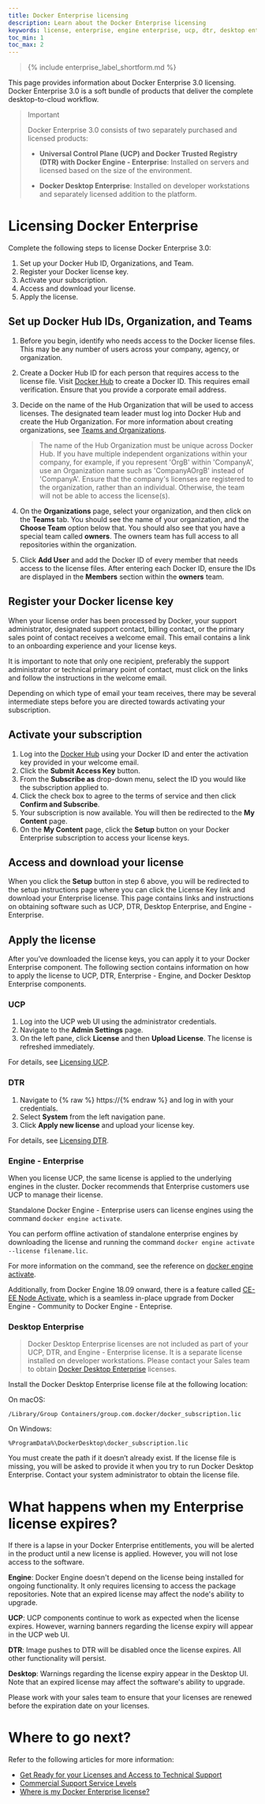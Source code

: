 ```yaml
---
title: Docker Enterprise licensing
description: Learn about the Docker Enterprise licensing
keywords: license, enterprise, engine enterprise, ucp, dtr, desktop enterprise
toc_min: 1
toc_max: 2
---
```


>{% include enterprise_label_shortform.md %}

This page provides information about Docker Enterprise 3.0 licensing. Docker Enterprise 3.0 is a soft bundle of products that deliver the complete desktop-to-cloud workflow.

> Important
>
> Docker Enterprise 3.0 consists of two separately purchased and licensed products:
> - **Universal Control Plane (UCP) and Docker Trusted Registry (DTR) with Docker Engine - Enterprise**: Installed on servers and licensed based on the size of the environment.
>
> - **Docker Desktop Enterprise**: Installed on developer workstations and separately licensed addition to the platform.

# Licensing Docker Enterprise

Complete the following steps to license Docker Enterprise 3.0:

1. Set up your Docker Hub ID, Organizations, and Team.
1. Register your Docker license key.
1. Activate your subscription.
1. Access and download your license.
1. Apply the license.

## Set up Docker Hub IDs, Organization, and Teams

1. Before you begin, identify who needs access to the Docker license files. This may be any number of users across your company, agency, or organization.
2. Create a Docker Hub ID for each person that requires access to the license file. Visit [Docker Hub](https://hub.docker.com/) to create a Docker ID. This requires email verification. Ensure that you provide a corporate email address.
3. Decide on the name of the Hub Organization that will be used to access licenses. The designated team leader must log into Docker Hub and create the Hub Organization. For more information about creating organizations, see [Teams and Organizations](https://docs.docker.com/docker-hub/orgs/).

    > The name of the Hub Organization must be unique across Docker Hub. If you have multiple independent organizations within your company, for example, if you represent 'OrgB' within 'CompanyA', use an Organization name such as 'CompanyAOrgB' instead of 'CompanyA'. Ensure that the company's licenses are registered to the organization, rather than an individual. Otherwise, the team will not be able to access the license(s).

4. On the **Organizations** page, select your organization, and then click on the **Teams** tab. You should see the name of your organization, and the **Choose Team** option below that. You should also see that you have a special team called **owners**. The owners team has full access to all repositories within the organization.
5. Click **Add User** and add the Docker ID of every member that needs access to the license files. After entering each Docker ID, ensure the IDs are displayed in the **Members** section within the **owners** team.

## Register your Docker license key

When your license order has been processed by Docker, your support administrator, designated support contact, billing contact, or the primary sales point of contact receives a welcome email. This email contains a link to an onboarding experience and your license keys.

It is important to note that only one recipient, preferably the support administrator or technical primary point of contact, must click on the links and follow the instructions in the welcome email.

Depending on which type of email your team receives, there may be several intermediate steps before you are directed towards activating your subscription.

## Activate your subscription

1. Log into the [Docker Hub](https://hub.docker.com/procurement) using your Docker ID and enter the activation key provided in your welcome email.
2. Click the **Submit Access Key** button.
3. From the **Subscribe as** drop-down menu, select the ID you would like the subscription applied to.
4. Click the check box to agree to the terms of service and then click **Confirm and Subscribe**.
5. Your subscription is now available. You will then be redirected to the **My Content** page.
6. On the **My Content** page, click the **Setup** button on your Docker Enterprise subscription to access your license keys.

## Access and download your license

When you click the **Setup** button in step 6 above, you will be redirected to the setup instructions page where you can click the License Key link and download your Enterprise license. This page contains links and instructions on obtaining software such as UCP, DTR, Desktop Enterprise, and Engine - Enterprise.

## Apply the license

After you’ve downloaded the license keys, you can apply it to your Docker Enterprise component. The following section contains information on how to apply the license to UCP, DTR, Enterprise - Engine, and Docker Desktop Enterprise components.

### UCP

1. Log into the UCP web UI using the administrator credentials.
2. Navigate to the **Admin Settings** page.
3. On the left pane, click **License** and then **Upload License**. The license is refreshed immediately.

For details, see [Licensing UCP](https://docs.docker.com/ee/ucp/admin/configure/license-your-installation/).

### DTR

1. Navigate to {% raw %} https://<dtr-url>{% endraw %} and log in with your credentials.
2. Select **System** from the left navigation pane.
3. Click **Apply new license** and upload your license key.
    
For details, see [Licensing DTR](https://docs.docker.com/ee/dtr/admin/configure/license-your-installation/).

### Engine - Enterprise

When you license UCP, the same license is applied to the underlying engines in the cluster. Docker recommends that Enterprise customers use UCP to manage their license.

Standalone Docker Engine - Enterprise users can license engines using the command `docker engine activate`.

You can perform offline activation of standalone enterprise engines by downloading the license and running the command `docker engine activate --license filename.lic`.

For more information on the command, see the reference on [docker engine activate](https://docs.docker.com/engine/reference/commandline/engine_activate/).

Additionally, from Docker Engine 18.09 onward, there is a feature called [CE-EE Node Activate](https://docs.docker.com/engine/ce-ee-node-activate/), which is a seamless in-place upgrade from Docker Engine - Community to Docker Engine - Enteprise.

### Desktop Enterprise

> Docker Desktop Enterprise licenses are not included as part of your UCP, DTR, and Engine - Enterprise license. It is a separate license installed on developer workstations. Please contact your Sales team to obtain [Docker Desktop Enterprise](https://docs.docker.com/ee/desktop/) licenses.

Install the Docker Desktop Enterprise license file at the following location:

On macOS:

`/Library/Group Containers/group.com.docker/docker_subscription.lic`

On Windows:

`%ProgramData%\DockerDesktop\docker_subscription.lic`

You must create the path if it doesn’t already exist. If the license file is missing, you will be asked to provide it when you try to run Docker Desktop Enterprise. Contact your system administrator to obtain the license file.

# What happens when my Enterprise license expires?

If there is a lapse in your Docker Enterprise entitlements, you will be alerted in the product until a new license is applied. However, you will not lose access to the software.

**Engine**: Docker Engine doesn't depend on the license being installed for ongoing functionality. It only requires licensing to access the package repositories. Note that an expired license may affect the node's ability to upgrade.

**UCP**: UCP components continue to work as expected when the license expires. However, warning banners regarding the license expiry will appear in the UCP web UI.

**DTR**: Image pushes to DTR will be disabled once the license expires. All other functionality will persist.

**Desktop**: Warnings regarding the license expiry appear in the Desktop UI. Note that an expired license may affect the software's ability to upgrade.

Please work with your sales team to ensure that your licenses are renewed before the expiration date on your licenses.

# Where to go next?

Refer to the following articles for more information:

- [Get Ready for your Licenses and Access to Technical Support](https://success.docker.com/article/get-ready-for-licenses-and-support)
- [Commercial Support Service Levels](https://success.docker.com/article/commercial-support-service-levels)
- [Where is my Docker Enterprise license?](https://success.docker.com/article/where-is-my-docker-enterprise-edition-license)
